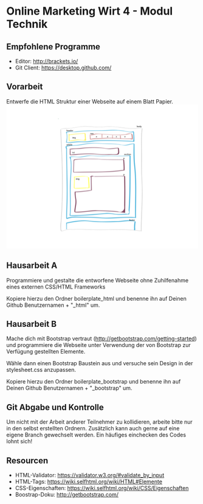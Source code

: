 # Online Marketing Wirt 4 - Modul Technik

## Empfohlene Programme
- Editor: http://brackets.io/
- Git Client: https://desktop.github.com/

## Vorarbeit

Entwerfe die HTML Struktur einer Webseite auf einem Blatt Papier. 
![Vorlage](./vorlage.png "Vorlage")

## Hausarbeit A

Programmiere und gestalte die entworfene Webseite ohne Zuhilfenahme eines externen CSS/HTML Frameworks

Kopiere hierzu den Ordner boilerplate_html und benenne ihn auf Deinen Github Benutzernamen + "_html" um.

## Hausarbeit B

Mache dich mit Bootstrap vertraut (http://getbootstrap.com/getting-started) und programmiere die Webseite unter Verwendung der von Bootstrap zur Verfügung gestellten Elemente. 

Wähle dann einen Bootstrap Baustein aus und versuche sein Design in der stylesheet.css anzupassen. 

Kopiere hierzu den Ordner boilerplate_bootstrap und benenne ihn auf Deinen Github Benutzernamen + "_bootstrap" um.

## Git Abgabe und Kontrolle

Um nicht mit der Arbeit anderer Teilnehmer zu kollidieren, arbeite bitte nur in den selbst erstellten Ordnern. Zusätzlich kann auch gerne auf eine eigene Branch gewechselt werden. Ein häufiges einchecken des Codes lohnt sich!

## Resourcen

 - HTML-Validator: https://validator.w3.org/#validate_by_input 
 - HTML-Tags: https://wiki.selfhtml.org/wiki/HTML#Elemente
 - CSS-Eigenschaften: https://wiki.selfhtml.org/wiki/CSS/Eigenschaften 
 - Boostrap-Doku: http://getbootstrap.com/